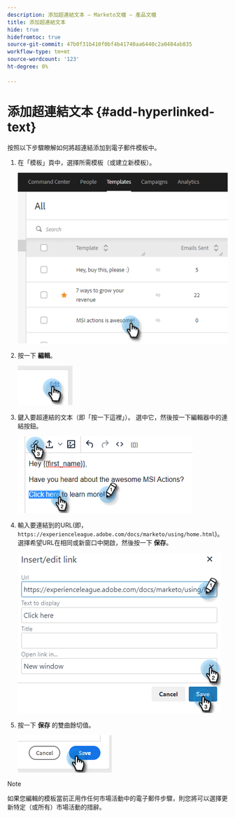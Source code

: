 ```yaml
---
description: 添加超連結文本 — Marketo文檔 — 產品文檔
title: 添加超連結文本
hide: true
hidefromtoc: true
source-git-commit: 47b0f31b410f0bf4b41740aa6440c2a0484ab835
workflow-type: tm+mt
source-wordcount: '123'
ht-degree: 0%

---
```


# 添加超連結文本 {#add-hyperlinked-text}

按照以下步驟瞭解如何將超連結添加到電子郵件模板中。

1. 在「模板」頁中，選擇所需模板（或建立新模板）。

   ![](assets/add-hyperlinked-text-1.png)

1. 按一下 **編輯**。

   ![](assets/add-hyperlinked-text-2.png)

1. 鍵入要超連結的文本（即「按一下這裡」）。 選中它，然後按一下編輯器中的連結按鈕。

   ![](assets/add-hyperlinked-text-3.png)

1. 輸入要連結到的URL(即， `https://experienceleague.adobe.com/docs/marketo/using/home.html`)。 選擇希望URL在相同或新窗口中開啟，然後按一下 **保存**。

   ![](assets/add-hyperlinked-text-4.png)

1. 按一下 **保存** 的雙曲餘切值。

   ![](assets/add-hyperlinked-text-5.png)

>[!NOTE]
>
>如果您編輯的模板當前正用作任何市場活動中的電子郵件步驟，則您將可以選擇更新特定（或所有）市場活動的措辭。
